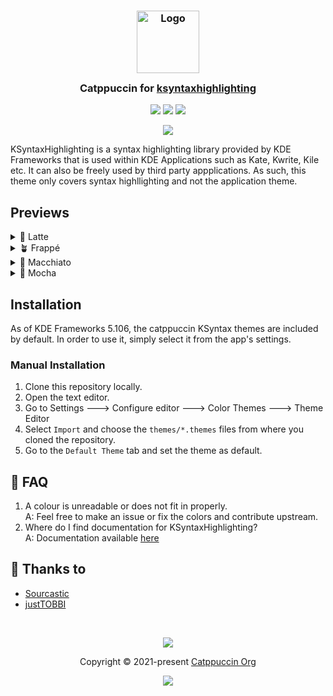 <h3 align="center">
	<img src="https://raw.githubusercontent.com/catppuccin/catppuccin/main/assets/logos/exports/1544x1544_circle.png" width="100" alt="Logo"/><br/>
	<img src="https://raw.githubusercontent.com/catppuccin/catppuccin/main/assets/misc/transparent.png" height="30" width="0px"/>
	Catppuccin for <a href="https://invent.kde.org/frameworks/syntax-highlighting#introduction">ksyntaxhighlighting</a>
	<img src="https://raw.githubusercontent.com/catppuccin/catppuccin/main/assets/misc/transparent.png" height="30" width="0px"/>
</h3>

<p align="center">
	<a href="https://github.com/catppuccin/ksyntaxhighlighting/stargazers"><img src="https://img.shields.io/github/stars/catppuccin/ksyntaxhighlighting?colorA=363a4f&colorB=b7bdf8&style=for-the-badge"></a>
	<a href="https://github.com/catppuccin/ksyntaxhighlighting/issues"><img src="https://img.shields.io/github/issues/catppuccin/ksyntaxhighlighting?colorA=363a4f&colorB=f5a97f&style=for-the-badge"></a>
	<a href="https://github.com/catppuccin/ksyntaxhighlighting/contributors"><img src="https://img.shields.io/github/contributors/catppuccin/ksyntaxhighlighting?colorA=363a4f&colorB=a6da95&style=for-the-badge"></a>
</p>

<p align="center">
	<img 
src="https://raw.githubusercontent.com/catppuccin/ksyntaxhighlighting/main/assets/preview.webp"/>
</p>

  
KSyntaxHighlighting is a syntax highlighting library provided by KDE Frameworks that is used within KDE Applications such as Kate, Kwrite, Kile etc. It can also be freely used by third party appplications. As such, this theme only covers syntax highllighting and not the application theme.
   


## Previews

<details>
<summary>🌻 Latte</summary>
<img src="https://raw.githubusercontent.com/catppuccin/ksyntaxhighlighting/main/assets/latte.webp"/>
</details>
<details>
<summary>🪴 Frappé</summary>
<img src="https://raw.githubusercontent.com/catppuccin/ksyntaxhighlighting/main/assets/frappe.webp"/>
</details>
<details>
<summary>🌺 Macchiato</summary>
<img src="https://raw.githubusercontent.com/catppuccin/ksyntaxhighlighting/main/assets/macchiato.webp"/>
</details>
<details>
<summary>🌿 Mocha</summary>
<img src="https://raw.githubusercontent.com/catppuccin/ksyntaxhighlighting/main/assets/mocha.webp"/>
</details>

## Installation

As of KDE Frameworks 5.106, the catppuccin KSyntax themes are included by default. In order to use it, simply select it from the app's settings.

### Manual Installation

1. Clone this repository locally.
2. Open the text editor.
3. Go to Settings ---> Configure editor ---> Color Themes ---> Theme Editor
4. Select `Import` and choose the `themes/*.themes` files from where you cloned the repository.
5. Go to the `Default Theme` tab and set the theme as default.  

## 🙋 FAQ

1. A colour is unreadable or does not fit in properly.    
A: Feel free to make an issue or fix the colors and contribute upstream.
2. Where do I find documentation for KSyntaxHighlighting?   
A: Documentation available [here](https://docs.kde.org/trunk5/en/kate/katepart/color-themes.html#color-themes-gui)
   
## 💝 Thanks to

- [Sourcastic](https://github.com/Sourcastic)
- [justTOBBI](https://github.com/justTOBBI)

&nbsp;

<p align="center">
	<img src="https://raw.githubusercontent.com/catppuccin/catppuccin/main/assets/footers/gray0_ctp_on_line.svg?sanitize=true" />
</p>

<p align="center">
	Copyright &copy; 2021-present <a href="https://github.com/catppuccin" target="_blank">Catppuccin Org</a>
</p>

<p align="center">
	<a href="https://github.com/catppuccin/catppuccin/blob/main/LICENSE"><img src="https://img.shields.io/static/v1.svg?style=for-the-badge&label=License&message=MIT&logoColor=d9e0ee&colorA=363a4f&colorB=b7bdf8"/></a>
</p>
